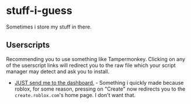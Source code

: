 # stuff-i-guess
Sometimes i store my stuff in there.

## Userscripts
Recommending you to use something like Tampermonkey. Clicking on any of the userscript links will redirect you to the raw file which your script manager may detect and ask you to install.
- [JUST send me to the dashboard.](https://github.com/Voxelstice/stuff-i-guess/raw/main/userscripts/justsendmetothedashboard.user.js) - Something i quickly made because roblox, for some reason, pressing on "Create" now redirects you to the ``create.roblox.com``'s home page. I don't want that.
